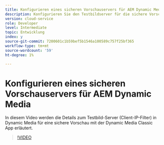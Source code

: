 ```yaml
---
title: Konfigurieren eines sicheren Vorschauservers für AEM Dynamic Media
description: Konfigurieren Sie den Testbildserver für die sichere Vorschau mit AEM Dynamic Media Classic App.
version: cloud-service
role: Developer
level: Intermediate
topic: Entwicklung
index: y
source-git-commit: 7200601c1b59bef5b1546a100589c757f25bf365
workflow-type: tm+mt
source-wordcount: '59'
ht-degree: 1%

---
```



# Konfigurieren eines sicheren Vorschauservers für AEM Dynamic Media

In diesem Video werden die Details zum Testbild-Server (Client-IP-Filter) in Dynamic Media für eine sichere Vorschau mit der Dynamic Media Classic App erläutert.

>[!VIDEO](https://video.tv.adobe.com/v/335462?quality=9&learn=on)
